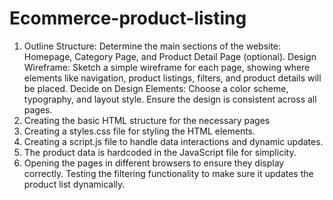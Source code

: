 # Ecommerce-product-listing
1. Outline Structure: Determine the main sections of the website: Homepage, Category Page, and Product Detail Page (optional). Design Wireframe: Sketch a simple wireframe for each page, showing where elements like navigation, product listings, filters, and product details will be placed. Decide on Design Elements: Choose a color scheme, typography, and layout style. Ensure the design is consistent across all pages.
2. Creating the basic HTML structure for the necessary pages
3. Creating a styles.css file for styling the HTML elements.
4. Creating a script.js file to handle data interactions and dynamic updates.
5. The product data is hardcoded in the JavaScript file for simplicity.
6. Opening the pages in different browsers to ensure they display correctly. Testing the filtering functionality to make sure it updates the product list dynamically.
